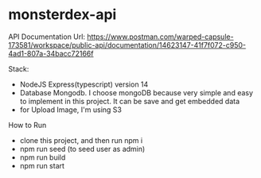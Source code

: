 # monsterdex-api

API Documentation Url:
https://www.postman.com/warped-capsule-173581/workspace/public-api/documentation/14623147-41f7f072-c950-4ad1-807a-34bacc72166f


Stack:
- NodeJS Express(typescript) version 14
- Database Mongodb. I choose mongoDB because very simple and easy to implement in this project. It can be save and get embedded data
- for Upload Image, I'm using S3

How to Run
- clone this project, and then run npm i
- npm run seed (to seed user as admin)
- npm run build
- npm run start